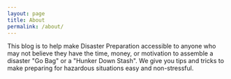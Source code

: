 ```yaml
---
layout: page
title: About
permalink: /about/
---
```


This blog is to help make Disaster Preparation accessible to anyone who may not believe they have the time, money, or motivation to assemble a disaster "Go Bag" or a "Hunker Down Stash". We give you tips and tricks to make preparing for hazardous situations easy and non-stressful.